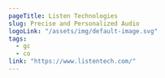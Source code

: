 ```yaml
---
pageTitle: Listen Technologies
slug: Precise and Personalized Audio
logoLink: "/assets/img/default-image.svg"
tags:
  - gc
  - co
link: "https://www.listentech.com/"
---
```

